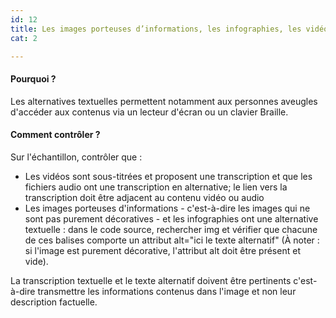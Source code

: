 ```yaml
---
id: 12
title: Les images porteuses d’informations, les infographies, les vidéos et les fichiers audio ont une alternative textuelle
cat: 2

---
```


#### Pourquoi ?

Les alternatives textuelles permettent notamment aux personnes aveugles d'accéder aux contenus via un lecteur d'écran ou un clavier Braille.

#### Comment contrôler ?

Sur l'échantillon, contrôler que :
* Les vidéos sont sous-titrées et proposent une transcription et que les fichiers audio ont une transcription en alternative; le lien vers la transcription doit être adjacent au contenu vidéo ou audio
* Les images porteuses d'informations - c'est-à-dire les images qui ne sont pas purement décoratives - et les infographies ont une alternative textuelle : dans le code source, rechercher img et vérifier que chacune de ces balises comporte un attribut alt="ici le texte alternatif" (À noter : si l'image est purement décorative, l'attribut alt doit être présent et vide).

La transcription textuelle et le texte alternatif doivent être pertinents c'est-à-dire transmettre les informations contenus dans l'image et non leur description factuelle.